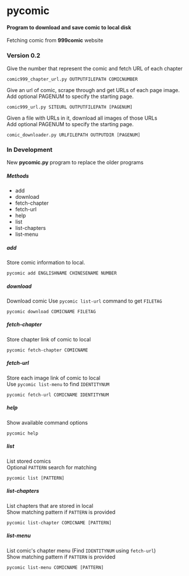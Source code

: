 # pycomic
#### Program to download and save comic to local disk
Fetching comic from **999comic** website

### Version 0.2
Give the number that represent the comic and fetch URL of each chapter

    comic999_chapter_url.py OUTPUTFILEPATH COMICNUMBER

Give an url of comic, scrape through and get URLs of each page image.  
Add optional PAGENUM to specify the starting page.

    comic999_url.py SITEURL OUTPUTFILEPATH [PAGENUM]

Given a file with URLs in it, download all images of those URLs  
Add optional PAGENUM to specify the starting page.

    comic_downloader.py URLFILEPATH OUTPUTDIR [PAGENUM]


### In Development
New **pycomic.py** program to replace the older programs

##### Methods
- add
- download
- fetch-chapter
- fetch-url
- help
- list
- list-chapters
- list-menu

##### add
Store comic information to local.

    pycomic add ENGLISHNAME CHINESENAME NUMBER

##### download
Download comic
Use `pycomic list-url` command to get `FILETAG`

    pycomic download COMICNAME FILETAG

##### fetch-chapter
Store chapter link of comic to local

    pycomic fetch-chapter COMICNAME

##### fetch-url
Store each image link of comic to local  
Use `pycomic list-menu` to find `IDENTITYNUM`

    pycomic fetch-url COMICNAME IDENTITYNUM

##### help
Show available command options

    pycomic help

##### list
List stored comics  
Optional `PATTERN` search for matching

    pycomic list [PATTERN]

##### list-chapters
List chapters that are stored in local  
Show matching pattern if `PATTERN` is provided

    pycomic list-chapter COMICNAME [PATTERN]


##### list-menu
List comic's chapter menu (Find `IDENTITYNUM` using `fetch-url`)  
Show matching pattern if `PATTERN` is provided

    pycomic list-menu COMICNAME [PATTERN]
